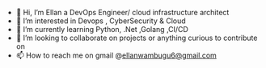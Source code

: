 - 👋 Hi, I’m Ellan a DevOps Engineer/ cloud infrastructure architect 
- 👀 I’m interested in Devops , CyberSecurity & Cloud
- 🌱 I’m currently learning Python, .Net ,Golang ,CI/CD 
- 💞️ I’m looking to collaborate on projects or anything curious to contribute on
- 📫 How to reach me  on gmail @ellanwambugu6@gmail.com 

<!---
ArvidEllan/ArvidEllan is a ✨ special ✨ repository because its `README.md` (this file) appears on your GitHub profile.
You can click the Preview link to take a look at your changes.
--->
